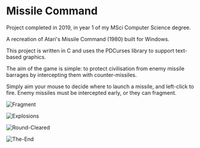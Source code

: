 # Missile Command
Project completed in 2019, in year 1 of my MSci Computer Science degree.

A recreation of Atari's Missile Command (1980) built for Windows.

This project is written in C and uses the PDCurses library to support text-based graphics.

The aim of the game is simple: to protect civilisation from enemy missile barrages by intercepting them with counter-missiles.

Simply aim your mouse to decide where to launch a missile, and left-click to fire. Enemy missiles must be intercepted early, or they can fragment.

![Fragment](https://user-images.githubusercontent.com/48052531/233472890-92bd5840-3568-479f-bcd2-b2ce3f9a1f60.png)

![Explosions](https://user-images.githubusercontent.com/48052531/233472921-e1dbb6e0-758f-4328-8df8-45bef849fcd6.png)

![Round-Cleared](https://user-images.githubusercontent.com/48052531/233472935-de93eb0b-7a04-480d-a0ac-3384f801bd75.png)

![The-End](https://user-images.githubusercontent.com/48052531/233472940-9f673b09-234e-4373-a079-336e1d2ecc73.png)
